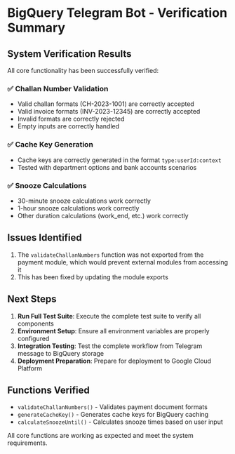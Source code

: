 # BigQuery Telegram Bot - Verification Summary

## System Verification Results

All core functionality has been successfully verified:

### ✅ Challan Number Validation
- Valid challan formats (CH-2023-1001) are correctly accepted
- Valid invoice formats (INV-2023-12345) are correctly accepted
- Invalid formats are correctly rejected
- Empty inputs are correctly handled

### ✅ Cache Key Generation
- Cache keys are correctly generated in the format `type:userId:context`
- Tested with department options and bank accounts scenarios

### ✅ Snooze Calculations
- 30-minute snooze calculations work correctly
- 1-hour snooze calculations work correctly
- Other duration calculations (work_end, etc.) work correctly

## Issues Identified

1. The `validateChallanNumbers` function was not exported from the payment module, which would prevent external modules from accessing it
2. This has been fixed by updating the module exports

## Next Steps

1. **Run Full Test Suite**: Execute the complete test suite to verify all components
2. **Environment Setup**: Ensure all environment variables are properly configured
3. **Integration Testing**: Test the complete workflow from Telegram message to BigQuery storage
4. **Deployment Preparation**: Prepare for deployment to Google Cloud Platform

## Functions Verified

- `validateChallanNumbers()` - Validates payment document formats
- `generateCacheKey()` - Generates cache keys for BigQuery caching
- `calculateSnoozeUntil()` - Calculates snooze times based on user input

All core functions are working as expected and meet the system requirements.
